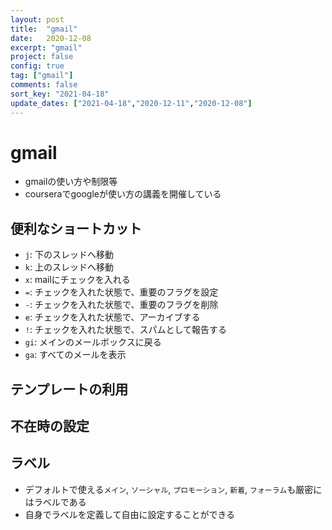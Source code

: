 ```yaml
---
layout: post
title:  "gmail"
date:   2020-12-08
excerpt: "gmail"
project: false
config: true
tag: ["gmail"]
comments: false
sort_key: "2021-04-18"
update_dates: ["2021-04-18","2020-12-11","2020-12-08"]
---
```


# gmail
 - gmailの使い方や制限等
 - courseraでgoogleが使い方の講義を開催している

## 便利なショートカット
 - `j`: 下のスレッドへ移動
 - `k`: 上のスレッドへ移動
 - `x`: mailにチェックを入れる
 - `=`: チェックを入れた状態で、重要のフラグを設定
 - `-`: チェックを入れた状態で、重要のフラグを削除
 - `e`: チェックを入れた状態で、アーカイブする
 - `!`: チェックを入れた状態で、スパムとして報告する
 - `gi`: メインのメールボックスに戻る
 - `ga`: すべてのメールを表示


## テンプレートの利用

## 不在時の設定

## ラベル
 - デフォルトで使える`メイン`, `ソーシャル`, `プロモーション`, `新着`, `フォーラム`も厳密にはラベルである
 - 自身でラベルを定義して自由に設定することができる
